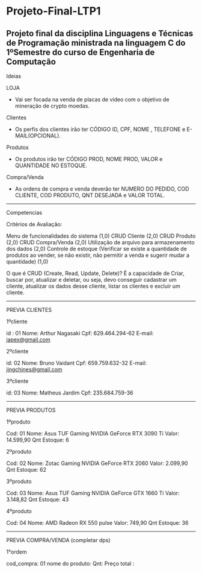 # Projeto-Final-LTP1
Projeto final da disciplina Linguagens e Técnicas de Programação ministrada na linguagem C do 1ºSemestre do curso de Engenharia de Computação
------------------------------------------------------------------------------------------------------------------------------------------------------------------------
Ideias

LOJA

- Vai ser focada na venda de placas de video com o objetivo de mineração de crypto moedas.

Clientes

- Os perfis dos clientes irão ter CÓDIGO ID, CPF, NOME , TELEFONE e E-MAIL(OPCIONAL).

Produtos

- Os produtos irão ter CÓDIGO PROD, NOME PROD, VALOR e QUANTIDADE NO ESTOQUE.

Compra/Venda

- As ordens de compra e venda deverão ter NUMERO DO PEDIDO, COD CLIENTE, COD PRODUTO, QNT DESEJADA e VALOR TOTAL.

------------------------------------------------------------------------------------------------------------------------------------------------------------------------
Competencias

Critérios de Avaliação:

Menu de funcionalidades do sistema (1,0)
CRUD Cliente (2,0)
CRUD Produto (2,0)
CRUD Compra/Venda (2,0)
Utilização de arquivo para armazenamento dos dados (2,0)
Controle de estoque (Verificar se existe a quantidade de produtos ao vender, se
não existir, não permitir a venda e sugerir mudar a quantidade) (1,0)

O que é CRUD (Create, Read, Update, Delete)? É a capacidade de Criar,
buscar por, atualizar e deletar, ou seja, devo conseguir cadastrar um
cliente, atualizar os dados desse cliente, listar os clientes e excluir um
cliente.

------------------------------------------------------------------------------------------------------------------------------------------------------------------------

PREVIA CLIENTES 

1ºcliente

id : 01
Nome: Arthur Nagasaki
Cpf: 629.464.294-62
E-mail: japex@gmail.com

2ºcliente

id: 02
Nome: Bruno Vaidant
Cpf: 659.759.632-32
E-mail: jingchines@gmail.com

3ºcliente

id: 03
Nome: Matheus Jardim
Cpf: 235.684.759-36

------------------------------------------------------------------------------------------------------------------------------------------------------------------------

PREVIA PRODUTOS

1ºproduto

Cod: 01
Nome: Asus TUF Gaming NVIDIA GeForce RTX 3090 Ti
Valor: 14.599,90
Qnt Estoque: 6

2ºproduto

Cod: 02
Nome: Zotac Gaming NVIDIA GeForce RTX 2060
Valor: 2.099,90
Qnt Estoque: 62

3ºproduto

Cod: 03
Nome: Asus TUF Gaming NVIDIA GeForce GTX 1660 Ti
Valor: 3.148,82
Qnt Estoque: 43

4ºproduto

Cod: 04
Nome: AMD Radeon RX 550 pulse
Valor: 749,90
Qnt Estoque: 36

------------------------------------------------------------------------------------------------------------------------------------------------------------------------

PREVIA COMPRA/VENDA (completar dps)

1°ordem

cod_compra: 01
nome do produto: 
Qnt: 
Preço total :
